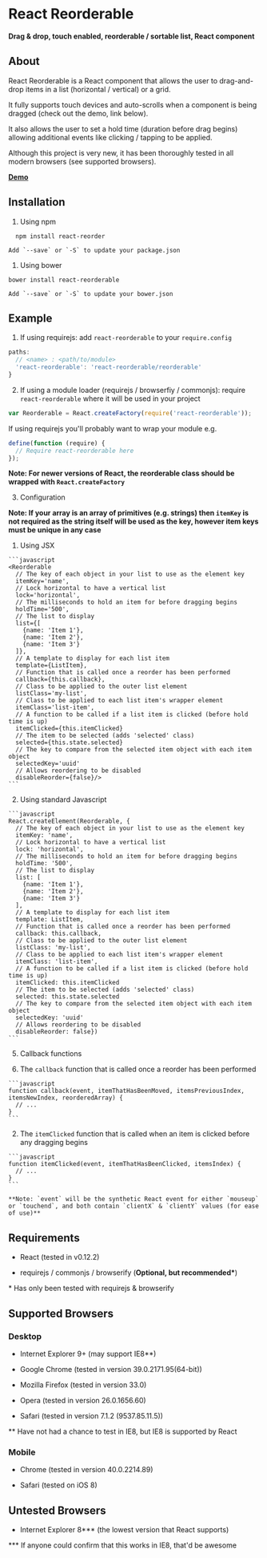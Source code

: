 # React Reorderable

__Drag & drop, touch enabled, reorderable / sortable list, React component__

## About

React Reorderable is a React component that allows the user to drag-and-drop items in a list (horizontal / vertical) or a grid.

It fully supports touch devices and auto-scrolls when a component is being dragged (check out the demo, link below).

It also allows the user to set a hold time (duration before drag begins) allowing additional events like clicking / tapping to be applied.

Although this project is very new, it has been thoroughly tested in all modern browsers (see supported browsers).

__[Demo](http://jakesidsmith.github.io/react-reorderable/)__

## Installation

1. Using npm
  ```
    npm install react-reorder
  ```
    Add `--save` or `-S` to update your package.json

1. Using bower
  ```
  bower install react-reorderable
  ```
    Add `--save` or `-S` to update your bower.json

## Example

1. If using requirejs: add `react-reorderable` to your `require.config`

  ```javascript
  paths:
    // <name> : <path/to/module>
    'react-reorderable': 'react-reorderable/reorderable'
  }
  ```

2. If using a module loader (requirejs / browserfiy / commonjs): require `react-reorderable` where it will be used in your project

  ```javascript
  var Reorderable = React.createFactory(require('react-reorderable'));
  ```

  If using requirejs you'll probably want to wrap your module e.g.

  ```javascript
  define(function (require) {
    // Require react-reorderable here
  });
  ```

  **Note: For newer versions of React, the reorderable class should be wrapped with `React.createFactory`**

3. Configuration

  **Note: If your array is an array of primitives (e.g. strings) then `itemKey` is not required as the string itself will be used as the key, however item keys must be unique in any case**

  1. Using JSX

    ```javascript
    <Reorderable
      // The key of each object in your list to use as the element key
      itemKey='name',
      // Lock horizontal to have a vertical list
      lock='horizontal',
      // The milliseconds to hold an item for before dragging begins
      holdTime='500',
      // The list to display
      list={[
        {name: 'Item 1'},
        {name: 'Item 2'},
        {name: 'Item 3'}
      ]},
      // A template to display for each list item
      template={ListItem},
      // Function that is called once a reorder has been performed
      callback={this.callback},
      // Class to be applied to the outer list element
      listClass='my-list',
      // Class to be applied to each list item's wrapper element
      itemClass='list-item',
      // A function to be called if a list item is clicked (before hold time is up)
      itemClicked={this.itemClicked}
      // The item to be selected (adds 'selected' class)
      selected={this.state.selected}
      // The key to compare from the selected item object with each item object
      selectedKey='uuid'
      // Allows reordering to be disabled
      disableReorder={false}/>
    ```

  2. Using standard Javascript

    ```javascript
    React.createElement(Reorderable, {
      // The key of each object in your list to use as the element key
      itemKey: 'name',
      // Lock horizontal to have a vertical list
      lock: 'horizontal',
      // The milliseconds to hold an item for before dragging begins
      holdTime: '500',
      // The list to display
      list: [
        {name: 'Item 1'},
        {name: 'Item 2'},
        {name: 'Item 3'}
      ],
      // A template to display for each list item
      template: ListItem,
      // Function that is called once a reorder has been performed
      callback: this.callback,
      // Class to be applied to the outer list element
      listClass: 'my-list',
      // Class to be applied to each list item's wrapper element
      itemClass: 'list-item',
      // A function to be called if a list item is clicked (before hold time is up)
      itemClicked: this.itemClicked
      // The item to be selected (adds 'selected' class)
      selected: this.state.selected
      // The key to compare from the selected item object with each item object
      selectedKey: 'uuid'
      // Allows reordering to be disabled
      disableReorder: false})
    ```

5. Callback functions

  1. The `callback` function that is called once a reorder has been performed

    ```javascript
    function callback(event, itemThatHasBeenMoved, itemsPreviousIndex, itemsNewIndex, reorderedArray) {
      // ...
    }
    ```

  2. The `itemClicked` function that is called when an item is clicked before any dragging begins

    ```javascript
    function itemClicked(event, itemThatHasBeenClicked, itemsIndex) {
      // ...
    }
    ```

    **Note: `event` will be the synthetic React event for either `mouseup` or `touchend`, and both contain `clientX` & `clientY` values (for ease of use)**

## Requirements

* React (tested in v0.12.2)

* requirejs / commonjs / browserify (__Optional, but recommended*__)

\* Has only been tested with requirejs & browserify

## Supported Browsers

### Desktop

* Internet Explorer 9+ (may support IE8**)

* Google Chrome (tested in version 39.0.2171.95(64-bit))

* Mozilla Firefox (tested in version 33.0)

* Opera (tested in version 26.0.1656.60)

* Safari (tested in version 7.1.2 (9537.85.11.5))

\** Have not had a chance to test in IE8, but IE8 is supported by React


### Mobile

* Chrome (tested in version 40.0.2214.89)

* Safari (tested on iOS 8)

## Untested Browsers

* Internet Explorer 8*** (the lowest version that React supports)

\*** If anyone could confirm that this works in IE8, that'd be awesome
